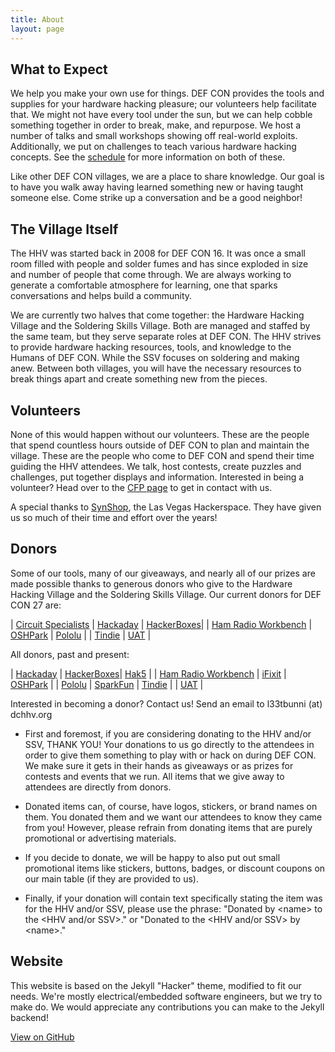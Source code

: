 ```yaml
---
title: About
layout: page
---
```


## What to Expect
We help you make your own use for things.  DEF CON provides the tools and supplies for your hardware hacking pleasure; our volunteers help facilitate that.  We might not have every tool under the sun, but we can help cobble something together in order to break, make, and repurpose.  We host a number of talks and small workshops showing off real-world exploits.  Additionally, we put on challenges to teach various hardware hacking concepts.  See the [schedule](schedule.html) for more information on both of these.  

Like other DEF CON villages, we are a place to share knowledge.  Our goal is to have you walk away having learned something new or having taught someone else.  Come strike up a conversation and be a good neighbor!

## The Village Itself
The HHV was started back in 2008 for DEF CON 16.  It was once a small room filled with people and solder fumes and has since exploded in size and number of people that come through.  We are always working to generate a comfortable atmosphere for learning, one that sparks conversations and helps build a community.  

We are currently two halves that come together: the Hardware Hacking Village and the Soldering Skills Village. Both are managed and staffed by the same team, but they serve separate roles at DEF CON. The HHV strives to provide hardware hacking resources, tools, and knowledge to the Humans of DEF CON. While the SSV focuses on soldering and making anew. Between both villages, you will have the necessary resources to break things apart and create something new from the pieces.

## Volunteers
None of this would happen without our volunteers.  These are the people that spend countless hours outside of DEF CON to plan and maintain the village. These are the people who come to DEF CON and spend their time guiding the HHV attendees.  We talk, host contests, create puzzles and challenges, put together displays and information.  Interested in being a volunteer?  Head over to the [CFP page](/CFP.html) to get in contact with us.

A special thanks to [SynShop](https://synshop.org/), the Las Vegas Hackerspace.  They have given us so much of their time and effort over the years!

## Donors
Some of our tools, many of our giveaways, and nearly all of our prizes are made possible thanks to generous donors who give to the Hardware Hacking Village and the Soldering Skills Village.  Our current donors for DEF CON 27 are:

| [Circuit Specialists](https://www.circuitspecialists.com/) | [Hackaday](https://hackaday.com/) | [HackerBoxes](https://hackerboxes.com/)| 
| [Ham Radio Workbench](https://www.hamradioworkbench.com) | [OSHPark](https://oshpark.com/) | [Pololu](https://www.pololu.com/) |
| [Tindie](https://www.tindie.com/) | [UAT](https://www.uat.edu/) |

All donors, past and present:

| [Hackaday](https://hackaday.com/) | [HackerBoxes](https://hackerboxes.com/)| [Hak5](https://www.hak5.org/) |
| [Ham Radio Workbench](https://www.hamradioworkbench.com) | [iFixit](https://www.ifixit.com/) | [OSHPark](https://oshpark.com/) | 
| [Pololu](https://www.pololu.com/) | [SparkFun](https://www.sparkfun.com/) | [Tindie](https://www.tindie.com/) |
| [UAT](https://www.uat.edu/) |

Interested in becoming a donor? Contact us! Send an email to l33tbunni (at) dchhv.org

- First and foremost, if you are considering donating to the HHV and/or SSV, THANK YOU! Your donations to us go directly to the attendees in order to give them something to play with or hack on during DEF CON. We make sure it gets in their hands as giveaways or as prizes for contests and events that we run. All items that we give away to attendees are directly from donors.

- Donated items can, of course, have logos, stickers, or brand names on them. You donated them and we want our attendees to know they came from you! However, please refrain from donating items that are purely promotional or advertising materials.

- If you decide to donate, we will be happy to also put out small promotional items like stickers, buttons, badges, or discount coupons on our main table (if they are provided to us).

- Finally, if your donation will contain text specifically stating the item was for the HHV and/or SSV, please use the phrase:
"Donated by \<name\> to the \<HHV and/or SSV\>." or "Donated to the \<HHV and/or SSV\> by \<name\>."

## Website
This website is based on the Jekyll "Hacker" theme, modified to fit our needs.  We're mostly electrical/embedded software engineers, but we try to make do.  We would appreciate any contributions you can make to the Jekyll backend!

<a href="{{ site.github.repository_url }}" class="btn btn-github"><span class="icon"></span>View on GitHub</a>

